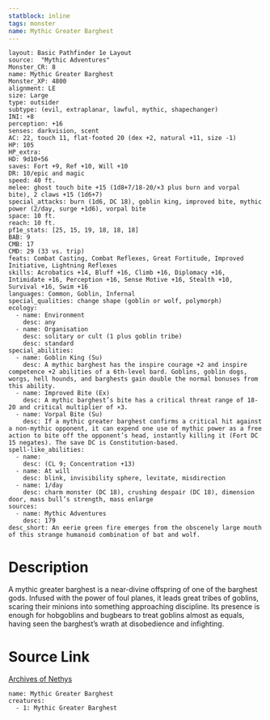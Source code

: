 ```yaml
---
statblock: inline
tags: monster
name: Mythic Greater Barghest
---
```

```statblock
layout: Basic Pathfinder 1e Layout
source:  "Mythic Adventures"
Monster_CR: 8
name: Mythic Greater Barghest
Monster_XP: 4800
alignment: LE
size: Large
type: outsider
subtype: (evil, extraplanar, lawful, mythic, shapechanger)
INI: +8
perception: +16
senses: darkvision, scent
AC: 22, touch 11, flat-footed 20 (dex +2, natural +11, size -1)
HP: 105
HP_extra: 
HD: 9d10+56
saves: Fort +9, Ref +10, Will +10
DR: 10/epic and magic
speed: 40 ft.
melee: ghost touch bite +15 (1d8+7/18-20/×3 plus burn and vorpal bite), 2 claws +15 (1d6+7)
special_attacks: burn (1d6, DC 18), goblin king, improved bite, mythic power (2/day, surge +1d6), vorpal bite
space: 10 ft.
reach: 10 ft.
pf1e_stats: [25, 15, 19, 18, 18, 18]
BAB: 9
CMB: 17
CMD: 29 (33 vs. trip)
feats: Combat Casting, Combat Reflexes, Great Fortitude, Improved Initiative, Lightning Reflexes
skills: Acrobatics +14, Bluff +16, Climb +16, Diplomacy +16, Intimidate +16, Perception +16, Sense Motive +16, Stealth +10, Survival +16, Swim +16
languages: Common, Goblin, Infernal
special_qualities: change shape (goblin or wolf, polymorph)
ecology:
  - name: Environment
    desc: any
  - name: Organisation
    desc: solitary or cult (1 plus goblin tribe)
    desc: standard
special_abilities:
  - name: Goblin King (Su)
    desc: A mythic barghest has the inspire courage +2 and inspire competence +2 abilities of a 6th-level bard. Goblins, goblin dogs, worgs, hell hounds, and barghests gain double the normal bonuses from this ability.
  - name: Improved Bite (Ex)
    desc: A mythic barghest’s bite has a critical threat range of 18-20 and critical multiplier of ×3.
  - name: Vorpal Bite (Su)
    desc: If a mythic greater barghest confirms a critical hit against a non-mythic opponent, it can expend one use of mythic power as a free action to bite off the opponent’s head, instantly killing it (Fort DC 15 negates). The save DC is Constitution-based.
spell-like_abilities:
  - name:
    desc: (CL 9; Concentration +13)
  - name: At will
    desc: blink, invisibility sphere, levitate, misdirection
  - name: 1/day
    desc: charm monster (DC 18), crushing despair (DC 18), dimension door, mass bull’s strength, mass enlarge
sources:
  - name: Mythic Adventures
    desc: 179
desc_short: An eerie green fire emerges from the obscenely large mouth of this strange humanoid combination of bat and wolf.
```
# Description
A mythic greater barghest is a near-divine offspring of one of the barghest gods. Infused with the power of foul planes, it leads great tribes of goblins, scaring their minions into something approaching discipline. Its presence is enough for hobgoblins and bugbears to treat goblins almost as equals, having seen the barghest’s wrath at disobedience and infighting.
# Source Link
[Archives of Nethys](https://aonprd.com/MythicMonsterDisplay.aspx?ItemName=Greater%20Barghest)
```encounter-table
name: Mythic Greater Barghest
creatures:
  - 1: Mythic Greater Barghest
```
